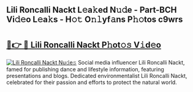 ## Lili Roncalli Nackt L𝚎a𝚔ed N𝚞𝚍e - Part-BCH Vi𝚍𝚎o L𝚎a𝚔s - H𝚘𝚝 O𝚗𝚕yf𝚊ns P𝚑𝚘tos c9wrs

# <h2><a href="http://kfcln58.oniu.top/?m=Lili+Roncalli+Nackt">🔗👉 🔴 Lili Roncalli Nackt P𝚑ot𝚘𝚜 V𝚒d𝚎o</a></h2>

[![Lili Roncalli Nackt Nu𝚍e𝚜](https://i.imgur.com/0qMVB7G.gif)](http://kfcln58.oniu.top/?m=Lili+Roncalli+Nackt)
Social media influencer Lili Roncalli Nackt, famed for publishing dance and lifestyle information, featuring presentations and blogs. Dedicated environmentalist Lili Roncalli Nackt, celebrated for their passion and efforts to protect the natural world.  
